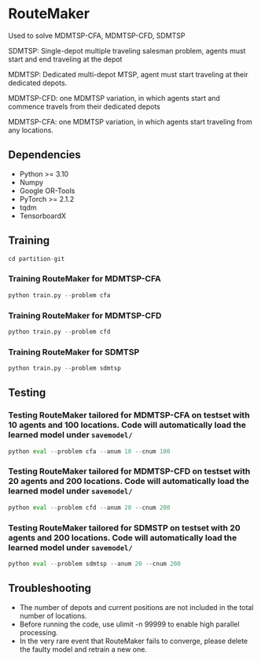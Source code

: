# RouteMaker
Used to solve MDMTSP-CFA, MDMTSP-CFD, SDMTSP

SDMTSP: Single-depot multiple traveling salesman problem, agents must start and end traveling at the depot

MDMTSP: Dedicated multi-depot MTSP, agent must start traveling at their dedicated depots. 

MDMTSP-CFD: one MDMTSP variation, in which agents start and commence travels from their dedicated depots

MDMTSP-CFA: one MDMTSP variation, in which agents start traveling from any locations.

## Dependencies
* Python >= 3.10
* Numpy
* Google OR-Tools
* PyTorch >= 2.1.2
* tqdm
* TensorboardX
  
## Training
```python
cd partition-git
```

### Training RouteMaker for MDMTSP-CFA
```python
python train.py --problem cfa
```

### Training RouteMaker for MDMTSP-CFD
```python
python train.py --problem cfd
```

### Training RouteMaker for SDMTSP
```python
python train.py --problem sdmtsp
```

## Testing
### Testing RouteMaker tailored for MDMTSP-CFA on testset with 10 agents and 100 locations. Code will automatically load the learned model under `savemodel/`
```python
python eval --problem cfa --anum 10 --cnum 100
```

### Testing RouteMaker tailored for MDMTSP-CFD on testset with 20 agents and 200 locations. Code will automatically load the learned model under `savemodel/`
```python
python eval --problem cfd --anum 20 --cnum 200
```

### Testing RouteMaker tailored for SDMSTP on testset with 20 agents and 200 locations. Code will automatically load the learned model under `savemodel/`
```python
python eval --problem sdmtsp --anum 20 --cnum 200
```

## Troubleshooting
* The number of depots and current positions are not included in the total number of locations.
* Before running the code, use ulimit -n 99999 to enable high parallel processing. 
* In the very rare event that RouteMaker fails to converge, please delete the faulty model and retrain a new one.

